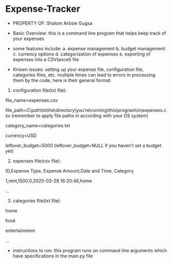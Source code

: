 # Expense-Tracker
- PROPERTY OF: Shalom Arbsie Gugsa

- Basic Overview: this is a command line program that helps keep track of your expenses
- some features include:
    a. expense management
    b. budget management
    c. currency options
    d. categorization of expenses
    e. exporting of expenses into a CSV(excel) file
 
- Known issues: setting up your expense file, configuration file, categories files, etc. multiple times can lead to errors in processing them by the code, here is their general format:

1. configuration file(txt file):

file_name=expenses.csv

file_path=C\\path\\to\\the\\directory\\you're\\running\\this\\program\\in\\expenses.csv (remember to apply file paths in according with your OS system)

category_name=categories.txt

currency=USD

leftover_budget=5000 (leftover_budget=NULL if you haven't set a budget yet)

2. expenses file(csv file):

ID,Expense Type, Expense Amount,Date and Time, Category

1,rent,1500.0,2025-03-28 16:20:46,home

...

3. categories file(txt.file):

home

food

entertainment

...

- instructions to run: this program runs on command line arguments which have specifications in the main.py file
